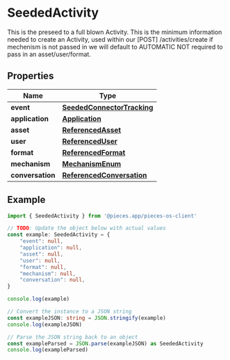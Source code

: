 
# SeededActivity

This is the preseed to a full blown Activity.  This is the minimum information needed to create an Activity, used within our [POST] /activities/create  if mechenism is not passed in we will default to AUTOMATIC  NOT required to pass in an asset/user/format.

## Properties

Name | Type
------------ | -------------
**event** | [**SeededConnectorTracking**](SeededConnectorTracking)
**application** | [**Application**](Application)
**asset** | [**ReferencedAsset**](ReferencedAsset)
**user** | [**ReferencedUser**](ReferencedUser)
**format** | [**ReferencedFormat**](ReferencedFormat)
**mechanism** | [**MechanismEnum**](MechanismEnum)
**conversation** | [**ReferencedConversation**](ReferencedConversation)

## Example

```typescript
import { SeededActivity } from '@pieces.app/pieces-os-client'

// TODO: Update the object below with actual values
const example: SeededActivity = {
    "event": null,
    "application": null,
    "asset": null,
    "user": null,
    "format": null,
    "mechanism": null,
    "conversation": null,
}

console.log(example)

// Convert the instance to a JSON string
const exampleJSON: string = JSON.stringify(example)
console.log(exampleJSON)

// Parse the JSON string back to an object
const exampleParsed = JSON.parse(exampleJSON) as SeededActivity
console.log(exampleParsed)
```


